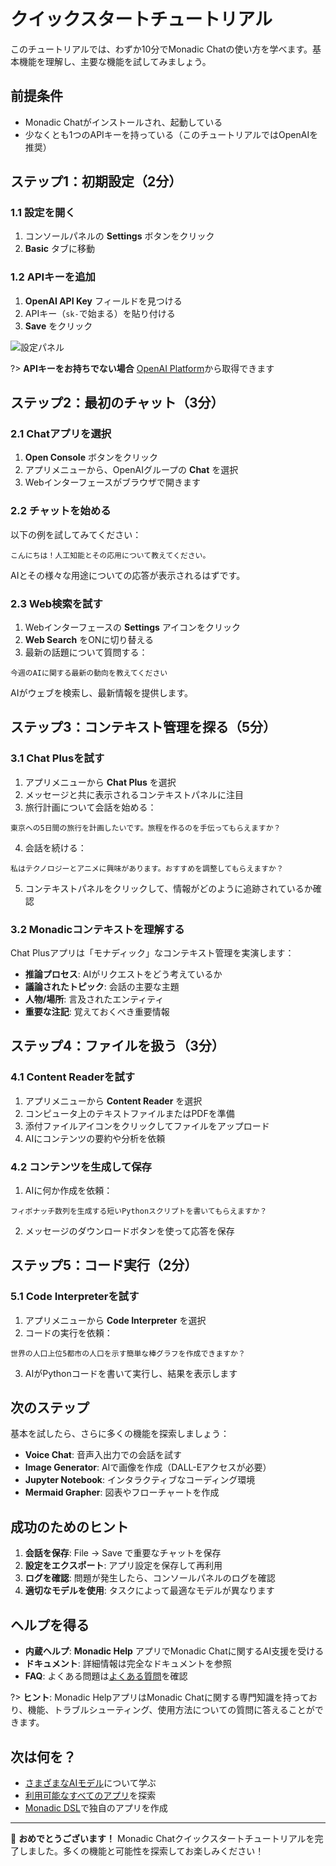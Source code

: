 # クイックスタートチュートリアル

このチュートリアルでは、わずか10分でMonadic Chatの使い方を学べます。基本機能を理解し、主要な機能を試してみましょう。

## 前提条件

- Monadic Chatがインストールされ、起動している
- 少なくとも1つのAPIキーを持っている（このチュートリアルではOpenAIを推奨）

## ステップ1：初期設定（2分）

### 1.1 設定を開く

1. コンソールパネルの **Settings** ボタンをクリック
2. **Basic** タブに移動

### 1.2 APIキーを追加

1. **OpenAI API Key** フィールドを見つける
2. APIキー（`sk-`で始まる）を貼り付ける
3. **Save** をクリック

![設定パネル](../assets/images/settings-basic.png ':size=600')

?> **APIキーをお持ちでない場合** [OpenAI Platform](https://platform.openai.com/api-keys)から取得できます

## ステップ2：最初のチャット（3分）

### 2.1 Chatアプリを選択

1. **Open Console** ボタンをクリック
2. アプリメニューから、OpenAIグループの **Chat** を選択
3. Webインターフェースがブラウザで開きます

### 2.2 チャットを始める

以下の例を試してみてください：

```
こんにちは！人工知能とその応用について教えてください。
```

AIとその様々な用途についての応答が表示されるはずです。

### 2.3 Web検索を試す

1. Webインターフェースの **Settings** アイコンをクリック
2. **Web Search** をONに切り替える
3. 最新の話題について質問する：

```
今週のAIに関する最新の動向を教えてください
```

AIがウェブを検索し、最新情報を提供します。

## ステップ3：コンテキスト管理を探る（5分）

### 3.1 Chat Plusを試す

1. アプリメニューから **Chat Plus** を選択
2. メッセージと共に表示されるコンテキストパネルに注目
3. 旅行計画について会話を始める：

```
東京への5日間の旅行を計画したいです。旅程を作るのを手伝ってもらえますか？
```

4. 会話を続ける：

```
私はテクノロジーとアニメに興味があります。おすすめを調整してもらえますか？
```

5. コンテキストパネルをクリックして、情報がどのように追跡されているか確認

### 3.2 Monadicコンテキストを理解する

Chat Plusアプリは「モナディック」なコンテキスト管理を実演します：
- **推論プロセス**: AIがリクエストをどう考えているか
- **議論されたトピック**: 会話の主要な主題
- **人物/場所**: 言及されたエンティティ
- **重要な注記**: 覚えておくべき重要情報

## ステップ4：ファイルを扱う（3分）

### 4.1 Content Readerを試す

1. アプリメニューから **Content Reader** を選択
2. コンピュータ上のテキストファイルまたはPDFを準備
3. 添付ファイルアイコンをクリックしてファイルをアップロード
4. AIにコンテンツの要約や分析を依頼

### 4.2 コンテンツを生成して保存

1. AIに何か作成を依頼：

```
フィボナッチ数列を生成する短いPythonスクリプトを書いてもらえますか？
```

2. メッセージのダウンロードボタンを使って応答を保存

## ステップ5：コード実行（2分）

### 5.1 Code Interpreterを試す

1. アプリメニューから **Code Interpreter** を選択
2. コードの実行を依頼：

```
世界の人口上位5都市の人口を示す簡単な棒グラフを作成できますか？
```

3. AIがPythonコードを書いて実行し、結果を表示します

## 次のステップ

基本を試したら、さらに多くの機能を探索しましょう：

- **Voice Chat**: 音声入出力での会話を試す
- **Image Generator**: AIで画像を作成（DALL-Eアクセスが必要）
- **Jupyter Notebook**: インタラクティブなコーディング環境
- **Mermaid Grapher**: 図表やフローチャートを作成

## 成功のためのヒント

1. **会話を保存**: File → Save で重要なチャットを保存
2. **設定をエクスポート**: アプリ設定を保存して再利用
3. **ログを確認**: 問題が発生したら、コンソールパネルのログを確認
4. **適切なモデルを使用**: タスクによって最適なモデルが異なります

## ヘルプを得る

- **内蔵ヘルプ**: **Monadic Help** アプリでMonadic Chatに関するAI支援を受ける
- **ドキュメント**: 詳細情報は完全なドキュメントを参照
- **FAQ**: よくある問題は[よくある質問](../faq/faq-settings.md)を確認

?> **ヒント**: Monadic HelpアプリはMonadic Chatに関する専門知識を持っており、機能、トラブルシューティング、使用方法についての質問に答えることができます。

## 次は何を？

- [さまざまなAIモデル](../basic-usage/language-models.md)について学ぶ
- [利用可能なすべてのアプリ](../basic-usage/basic-apps.md)を探索
- [Monadic DSL](../advanced-topics/monadic_dsl.md)で独自のアプリを作成

---

🎉 **おめでとうございます！** Monadic Chatクイックスタートチュートリアルを完了しました。多くの機能と可能性を探索してお楽しみください！